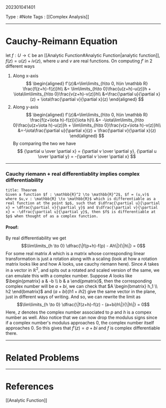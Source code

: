 202301041401

Type : #Note
Tags : [[Complex Analysis]]

---
# Cauchy-Reimann Equation

let $f: U\to \mathbb C$ be an [[Analytic Function#Analytic Function|analytic function]], $f(z) = u(z) + iv(z)$, where $u$ and $v$ are real functions.
On computing $f'$ in $2$ different ways
1. Along x-axis
   $$
   \begin{aligned}
   f'(z)&=\lim\limits_{h\to 0, h\in \mathbb R} \frac{f(z+h)-f(z)}h\\
   &= \lim\limits_{h\to 0}\frac{u(z+h)-u(z)}h + \iota\lim\limits_{h\to 0}\frac{v(z+h)-v(z)}h\\
   &=\frac{\partial u}{\partial x}(z) + \iota\frac{\partial v}{\partial x}(z)
   \end{aligned}
   $$
2. Along y-axis 
   $$
   \begin{aligned}
   f'(z)&=\lim\limits_{h\to 0, h\in \mathbb R} \frac{f(z+\iota h)-f(z)}{\iota h}\\
   &= -\iota\lim\limits_{h\to 0}\frac{u(z+\iota h)-u(z)}h + \lim\limits_{h\to 0}\frac{v(z+\iota h)-v(z)}h\\
   &=-\iota\frac{\partial u}{\partial x}(z) + \frac{\partial v}{\partial x}(z)
   \end{aligned}
   $$
By comparing the two we have 
$$
{\partial u \over \partial x} = {\partial v \over \partial y}, {\partial u \over \partial y} = -{\partial v \over \partial x}
$$
---

### Cauchy riemann + real differentiablity implies complex differentiability

```ad-note
title: Theorem
Given a function $f : \mathbb{R}^2 \to \mathbb{R}^2$, $f = (u,v)$ where $u,v : \mathbb{R} \to \mathbb{R}$ which is differentiable as a real function at the point $p$, such that $\dfrac{\partial u}{\partial x} = \dfrac{\partial v}{\partial y}$ and $\dfrac{\partial v}{\partial x} = -\dfrac{\partial u}{\partial y}$, then $f$ is differentiable at $p$ when thought of as a complex function.
```

#### Proof:
By real differentiability we get $$\lim\limits_{h \to 0} \dfrac{\|f(p+h)-f(p) - Ah\|}{\|h\|} = 0$$
For some real matrix $A$ which is a matrix whose corresponding linear transformation is just a rotation along with a scaling (look at how a rotation matrix looks like and how A looks, use cauchy riemann here). Since $A$ takes in a vector in $\mathbb{R}^2$, and spits out a rotated and scaled version of the same, we can emulate this with a complex number.
Suppose $A$ looks like $\begin{pmatrix} a & -b \\ b & a \end{pmatrix}$, then the corresponding complex number will be $a+bi$, we can check that $A \begin{bmatrix} h_1 \\ h2 \end{bmatrix}$ and $(a+bi)(h1+ih2)$ give the same vector in the plane, just in different ways of writing.
And so, we can rewrite the limit as 
$$\lim\limits_{h \to 0} \dfrac{\|f(z+h)-f(z) - (a+bi)h\|}{\|h\|} = 0$$
Here, $z$ denotes the complex number associated to $p$ and $h$ is a compex number as well.
Also notice that we can now drop the modulus signs since if a complex number's modulus approaches 0, the complex number itself approaches 0. So this gives that $f'(z) = a+bi$ and $f$ is complex differentiable there.


---
# Related Problems

---
# References
[[Analytic Function]]